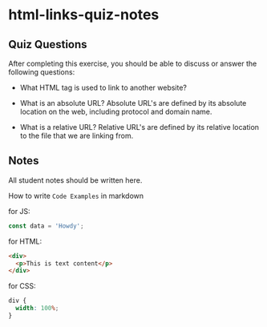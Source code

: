 # html-links-quiz-notes

## Quiz Questions

After completing this exercise, you should be able to discuss or answer the following questions:

- What HTML tag is used to link to another website?
  <a>

- What is an absolute URL?
  Absolute URL's are defined by its absolute location on the web, including protocol and domain name.

- What is a relative URL?
  Relative URL's are defined by its relative location to the file that we are linking from.

## Notes

All student notes should be written here.

How to write `Code Examples` in markdown

for JS:

```javascript
const data = 'Howdy';
```

for HTML:

```html
<div>
  <p>This is text content</p>
</div>
```

for CSS:

```css
div {
  width: 100%;
}
```
